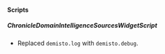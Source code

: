 
#### Scripts
##### ChronicleDomainIntelligenceSourcesWidgetScript
- Replaced `demisto.log` with `demisto.debug`.
